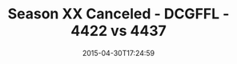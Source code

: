 ---
title: Season XX Canceled - DCGFFL - 4422 vs 4437
teams_score:
- team: 4422
  score: 28
- team: 4437
  score: 24
mvp: Sam S (Orange), Howard Y (Purple)
game-ball: N/A
season: 10
week: 8
date: '2015-04-30T17:24:59'
pageid: season-10-week-8-4422-vs-4437
---